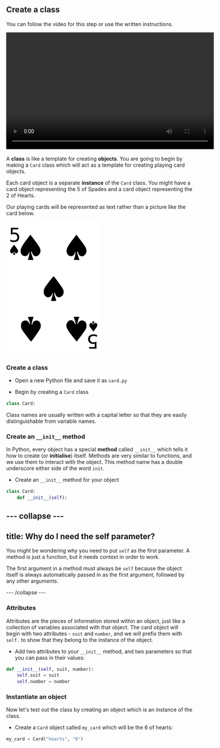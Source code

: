 ## Create a class

You can follow the video for this step or use the written instructions.

<video width="560" height="315" controls>
<source src="resources/clip1.mp4" type="video/mp4">
Your browser does not support the video tag, try FireFox or Chrome
</video>

A **class** is like a template for creating **objects**. You are going to begin by making a `Card` class which will act as a template for creating playing card objects.

Each card object is a separate **instance** of the `Card` class. You might have a card object representing the 5 of Spades and a card object representing the 2 of Hearts.

Our playing cards will be represented as text rather than a picture like the card below.

![Five of spades](images/five-of-spades.png)

### Create a class

+ Open a new Python file and save it as `card.py`

+ Begin by creating a `Card` class

```python
class Card:
```

Class names are usually written with a capital letter so that they are easily distinguishable from variable names.

### Create an `__init__` method

In Python, every object has a special **method** called `__init__` which tells it how to create (or **initialise**) itself. Methods are very similar to functions, and we use them to interact with the object. This method name has a double underscore either side of the word `init`.

+ Create an `__init__` method for your object

```python
class Card:
    def __init__(self):
```

--- collapse ---
---
title: Why do I need the self parameter?
---
You might be wondering why you need to put `self` as the first parameter. A method is just a function, but it needs context in order to work.

The first argument in a method must always be `self` because the object itself is always automatically passed in as the first argument, followed by any other arguments.

--- /collapse ---

### Attributes

Attributes are the pieces of information stored within an object, just like a collection of variables associated with that object. The card object will begin with two attributes - `suit` and `number`, and we will prefix them with `self.` to show that they belong to the instance of the object.

+ Add two attributes to your `__init__` method, and two parameters so that you can pass in their values:

```python
def __init__(self, suit, number):
    self.suit = suit
    self.number = number
```

### Instantiate an object

Now let's test out the class by creating an object which is an instance of the class.

+ Create a `Card` object called `my_card` which will be the 6 of hearts:

```python
my_card = Card("hearts", "6")
```
